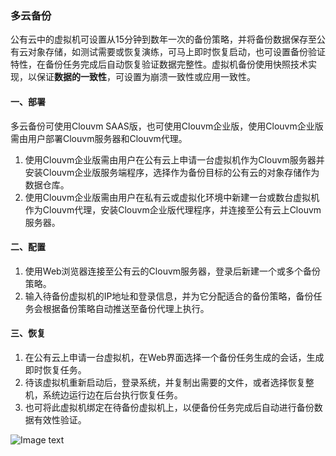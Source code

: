 ### 多云备份

公有云中的虚拟机可设置从15分钟到数年一次的备份策略，并将备份数据保存至公有云对象存储，如测试需要或恢复演练，可马上即时恢复启动，也可设置备份验证特性，在备份任务完成后自动恢复验证数据完整性。虚拟机备份使用快照技术实现，以保证**数据的一致性**，可设置为崩溃一致性或应用一致性。

#### 一、部署

多云备份可使用Clouvm SAAS版，也可使用Clouvm企业版，使用Clouvm企业版需由用户部署Clouvm服务器和Clouvm代理。

 1. 使用Clouvm企业版需由用户在公有云上申请一台虚拟机作为Clouvm服务器并安装Clouvm企业版服务端程序，选择作为备份目标的公有云的对象存储作为数据仓库。
 2. 使用Clouvm企业版需由用户在私有云或虚拟化环境中新建一台或数台虚拟机作为Clouvm代理，安装Clouvm企业版代理程序，并连接至公有云上Clouvm服务器。

#### 二、配置

 1. 使用Web浏览器连接至公有云的Clouvm服务器，登录后新建一个或多个备份策略。
 2. 输入待备份虚拟机的IP地址和登录信息，并为它分配适合的备份策略，备份任务会根据备份策略自动推送至备份代理上执行。

#### 三、恢复

 1. 在公有云上申请一台虚拟机，在Web界面选择一个备份任务生成的会话，生成即时恢复任务。
 2. 待该虚拟机重新启动后，登录系统，并复制出需要的文件，或者选择恢复整机，系统边运行边在后台执行恢复任务。
 3. 也可将此虚拟机绑定在待备份虚拟机上，以便备份任务完成后自动进行备份数据有效性验证。

![Image text](/cloud.jpg)
